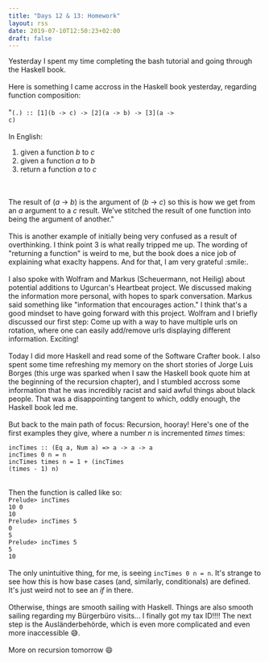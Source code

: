 ```yaml
---
title: "Days 12 & 13: Homework"
layout: rss
date: 2019-07-10T12:50:23+02:00
draft: false
---
```

Yesterday I spent my time completing the bash tutorial and going through the Haskell book.
<br>
<br>
Here is something I came accross in the Haskell book yesterday, regarding function composition:
<br>
<br>
"<code>(.) :: \[1\](b -> c) -> \[2\](a -> b) -> \[3\](a -> c)</code>
<br>
<br>
In English:<br>
1. given a function <i>b</i> to <i>c</i><br>
2. given a function <i>a</i> to <i>b</i><br>
3. return a function <i>a</i> to <i>c</i>
<br>
<br>
The result of (<i>a</i> -> <i>b</i>) is the argument of (<i>b</i> -> <i>c</i>) so this is how we get from an <i>a</i> argument to a <i>c</i> result. We’ve stitched the result of one function into being the argument of another."
<br>
<br>
This is another example of initially being very confused as a result of overthinking. I think point 3 is what really tripped me up. The wording of "returning a function" is weird to me, but the book does a nice job of explaining what exaclty happens. And for that, I am very grateful :smile:.
<br>
<br>
I also spoke with Wolfram and Markus (Scheuermann, not Heilig) about potential additions to Ugurcan's Heartbeat project. We discussed making the information more personal, with hopes to spark conversation. Markus said something like "information that encourages action." I think that's a good mindset to have going forward with this project. Wolfram and I briefly discussed our first step: Come up with a way to have multiple urls on rotation, where one can easily add/remove urls displaying different information. Exciting!
<br>
<br>
Today I did more Haskell and read some of the Software Crafter book. I also spent some time refreshing my memory on the short stories of Jorge Luis Borges (this urge was sparked when I saw the Haskell book quote him at the beginning of the recursion chapter), and I stumbled accross some information that he was incredibly racist and said awful things about black people. That was a disappointing tangent to which, oddly enough, the Haskell book led me.
<br>
<br>
But back to the main path of focus: Recursion, hooray! Here's one of the first examples they give, where a number <i>n</i> is incremented <i>times</i> times:
<br>

<code>incTimes :: (Eq a, Num a) => a -> a -> a</code><br>
<code>incTimes 0 n = n</code><br>
<code>incTimes times n = 1 + (incTimes (times - 1) n)</code>
<br>
<br>

Then the function is called like so:<br>
<code>Prelude> incTimes 10 0</code><br>
<code>10</code><br>
<code>Prelude> incTimes 5 0</code><br>
<code>5</code><br>
<code>Prelude> incTimes 5 5</code><br>
<code>10</code>
<br>
<br>
The only unintuitive thing, for me, is seeing <code>incTimes 0 n = n</code>. It's strange to see how this is how base cases (and, similarly, conditionals) are defined. It's just weird not to see an <i>if</i> in there.
<br>
<br>
Otherwise, things are smooth sailing with Haskell. Things are also smooth sailing regarding my Bürgerbüro visits... I finally got my tax ID!!!! The next step is the Ausländerbehörde, which is even more complicated and even more inaccessible :sweat_smile:.
<br>
<br>
More on recursion tomorrow :smile:
<br>
<br>
<br>
